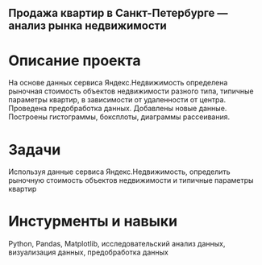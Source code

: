 ##  Продажа квартир в Санкт-Петербурге — анализ рынка недвижимости
# Описание проекта
На основе данных сервиса Яндекс.Недвижимость определена рыночная стоимость
объектов недвижимости разного типа, типичные параметры квартир, в зависимости от
удаленности от центра. Проведена предобработка данных. Добавлены новые данные.
Построены гистограммы, боксплоты, диаграммы рассеивания.
# Задачи
Используя данные сервиса Яндекс.Недвижимость, определить рыночную стоимость объектов недвижимости и типичные параметры квартир

# Инстурменты и навыки
Python,
Pandas,
Matplotlib,
исследовательский анализ данных,
визуализация данных,
предобработка данных
